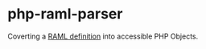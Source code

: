 php-raml-parser
===============

Coverting a [RAML definition](http://raml.org/spec.html) into accessible PHP Objects.